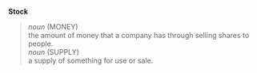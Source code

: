 **Stock**  
> _noun_ (MONEY)  
> the amount of money that a company has through selling shares to people.  
> _noun_ (SUPPLY)  
> a supply of something for use or sale.
